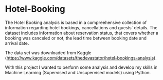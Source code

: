 # Hotel-Booking

The Hotel Booking analysis is based in a compreehensive collection of information regarding hotel bookings, cancellations and guests' details.
The dataset includes information about reservation status, that covers whether a booking was canceled or not, the lead time between booking date and arrival date.

The data set was downloaded from Kaggle (https://www.kaggle.com/datasets/thedevastator/hotel-bookings-analysis).

With this project I wanted to perform some analysis and develop my skills in Machine Learning (Supervised and Unsupervised models) using Python.
